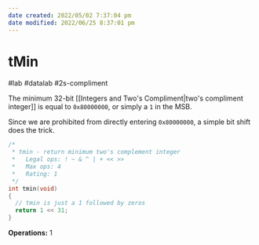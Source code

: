 ```yaml
---
date created: 2022/05/02 7:37:04 pm
date modified: 2022/06/25 8:37:01 pm
---
```


# tMin

#lab #datalab #2s-compliment

The minimum 32-bit [[Integers and Two's Compliment|two's compliment integer]] is equal to `0x80000000`, or simply a `1` in the MSB.

Since we are prohibited from directly entering `0x80000000`, a simple bit shift does the trick.

```c
/*
 * tmin - return minimum two's complement integer
 *   Legal ops: ! ~ & ^ | + << >>
 *   Max ops: 4
 *   Rating: 1
 */
int tmin(void)
{
  // tmin is just a 1 followed by zeros
  return 1 << 31;
}
```
**Operations:** 1

